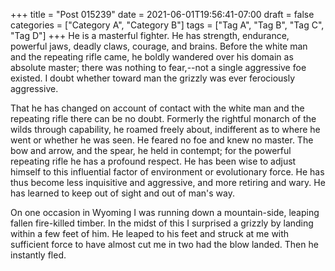 +++
title = "Post 015239"
date = 2021-06-01T19:56:41-07:00
draft = false
categories = ["Category A", "Category B"]
tags = ["Tag A", "Tag B", "Tag C", "Tag D"]
+++
He is a masterful fighter. He has strength, endurance, powerful jaws, deadly claws, courage, and brains. Before the white man and the repeating rifle came, he boldly wandered over his domain as absolute master; there was nothing to fear,--not a single aggressive foe existed. I doubt whether toward man the grizzly was ever ferociously aggressive.

That he has changed on account of contact with the white man and the repeating rifle there can be no doubt. Formerly the rightful monarch of the wilds through capability, he roamed freely about, indifferent as to where he went or whether he was seen. He feared no foe and knew no master. The bow and arrow, and the spear, he held in contempt; for the powerful repeating rifle he has a profound respect. He has been wise to adjust himself to this influential factor of environment or evolutionary force. He has thus become less inquisitive and aggressive, and more retiring and wary. He has learned to keep out of sight and out of man's way.

On one occasion in Wyoming I was running down a mountain-side, leaping fallen fire-killed timber. In the midst of this I surprised a grizzly by landing within a few feet of him. He leaped to his feet and struck at me with sufficient force to have almost cut me in two had the blow landed. Then he instantly fled.
